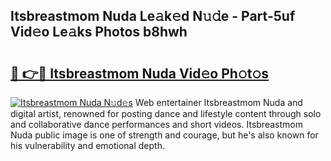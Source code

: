 ## Itsbreastmom Nuda Le𝚊k𝚎d N𝚞𝚍e - Part-5uf Vid𝚎o Le𝚊ks Photos b8hwh

# <h2><a href="http://fbdr3z7.evod.top/?m=Itsbreastmom+Nuda">🔗 👉🔴 Itsbreastmom Nuda Vid𝚎o Ph𝚘t𝚘s</a></h2>

[![Itsbreastmom Nuda N𝚞d𝚎s](https://i.imgur.com/8V9OHl7.gif)](http://fbdr3z7.evod.top/?m=Itsbreastmom+Nuda)
Web entertainer Itsbreastmom Nuda and digital artist, renowned for posting dance and lifestyle content through solo and collaborative dance performances and short videos. Itsbreastmom Nuda public image is one of strength and courage, but he's also known for his vulnerability and emotional depth. 
